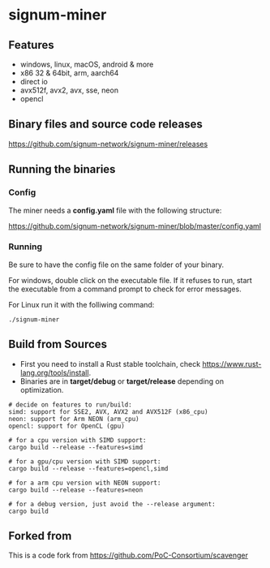 # signum-miner

## Features
- windows, linux, macOS, android & more
- x86 32 & 64bit, arm, aarch64 
- direct io
- avx512f, avx2, avx, sse, neon
- opencl

## Binary files and source code releases

https://github.com/signum-network/signum-miner/releases

## Running the binaries

### Config

The miner needs a **config.yaml** file with the following structure:

https://github.com/signum-network/signum-miner/blob/master/config.yaml

### Running

Be sure to have the config file on the same folder of your binary.

For windows, double click on the executable file.
If it refuses to run, start the executable from a command prompt to check for error messages.

For Linux run it with the folliwing command:
```shell
./signum-miner
```

## Build from Sources

 - First you need to install a Rust stable toolchain, check https://www.rust-lang.org/tools/install.
 - Binaries are in **target/debug** or **target/release** depending on optimization.

``` shell
# decide on features to run/build:
simd: support for SSE2, AVX, AVX2 and AVX512F (x86_cpu)
neon: support for Arm NEON (arm_cpu)
opencl: support for OpenCL (gpu)

# for a cpu version with SIMD support:
cargo build --release --features=simd

# for a gpu/cpu version with SIMD support:
cargo build --release --features=opencl,simd

# for a arm cpu version with NEON support:
cargo build --release --features=neon

# for a debug version, just avoid the --release argument:
cargo build
```

## Forked from

This is a code fork from https://github.com/PoC-Consortium/scavenger
